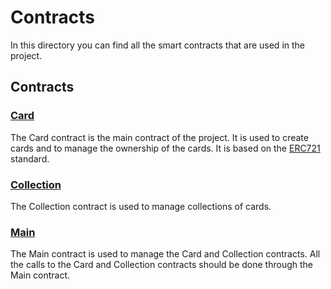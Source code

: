 # Contracts

In this directory you can find all the smart contracts that are used in the
project.

## Contracts

### [Card](./contracts/Card.sol)

The Card contract is the main contract of the project. It is used to create
cards and to manage the ownership of the cards.
It is based on the [ERC721](https://docs.openzeppelin.com/contracts/5.x/erc721)
standard.

### [Collection](./contracts/Collection.sol)

The Collection contract is used to manage collections of cards.

### [Main](./contracts/Main.sol)

The Main contract is used to manage the Card and Collection contracts.
All the calls to the Card and Collection contracts should be done through the
Main contract.